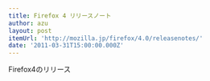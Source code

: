 ```yaml
---
title: Firefox 4 リリースノート
author: azu
layout: post
itemUrl: 'http://mozilla.jp/firefox/4.0/releasenotes/'
date: '2011-03-31T15:00:00.000Z'
---
```

Firefox4のリリース
